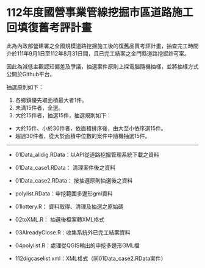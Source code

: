 # 112年度國營事業管線挖掘市區道路施工回填復舊考評計畫

此為內政部營建署之全國規模道路挖掘施工後的復舊品質考評計畫，抽查完工時間介於111年9月1日至112年8月31日間，且已完工結案之金門縣道路挖掘許可案。

因此為減低主觀認知偏差及爭議，抽選案件原則上採電腦隨機抽樣，並將抽樣方式公開於Github平台。

抽選原則如下：

1. 各鄉鎮優先取面積最大者1件。
2. 未滿15件者，全選。
3. 大於15件者，抽選15件，抽選規則如下：
  + 大於15件、小於30件者，依面積排序後，由大至小依序選15件。
  + 超過30件者，從大於面積中位數的案件中隨機抽選15件。
  
---

+ 01Data_alldig.RData：以API從道路挖掘管理系統下載之資料
+ 01Data_case1.RData： 清理案件後之資料
+ 01Data_case2.RData： 按抽選原則抽選後之資料
+ polylist.RData：申挖範圍多邊形gml資料

+ 01lottery.R： 資料取得、清理及抽選之原始碼
+ 02toXML.R： 抽選後檔案轉XML格式
+ 03AlreadyClose.R：收集系統外已完工結案資料
+ 04polylist.R：處理從QGIS輸出的申挖多邊形GML檔
+ 112digcaselist.xml：XML格式（同01Data_case2.RData案件）